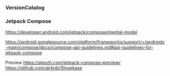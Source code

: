 ### VersionCatalog




### Jetpack Compose

https://developer.android.com/jetpack/compose/mental-model
    
https://android.googlesource.com/platform/frameworks/support/+/androidx-main/compose/docs/compose-api-guidelines.md#api-guidelines-for-jetpack-compose

Preview
https://alexzh.com/jetpack-compose-preview/
https://github.com/airbnb/Showkase